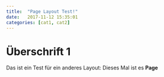 ```yaml
---
title:  "Page Layout Test!"
date:   2017-11-12 15:35:01 
categories: [cat1, cat2]
---
```

# Überschrift 1

Das ist ein Test für ein anderes Layout: Dieses Mal ist es **Page**
